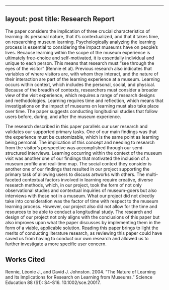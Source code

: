 
---
layout: post
title: Research Report
---

  The paper considers the implication of three crucial characteristics of learning: its personal nature, that it’s contextualized, and that it takes time, on researching museum learning. Psychologically analyzing the learning process is essential to considering the impact museums have on people’s lives. Because learning within the scope of the museum experience is ultimately free-choice and self-motivated, it is essentially individual and unique to each person. This means that research must “see through the eyes of the visitor” (Rennie et al). Previous research also indicates that variables of where visitors are, with whom they interact, and the nature of their interaction are part of the learning experience at a museum. Learning occurs within context, which includes the personal, social, and physical. Because of the breadth of contexts, researchers must consider a broader view of the visit experience, which requires a range of research designs and methodologies. Learning requires time and reflection, which means that investigations on the impact of museums on learning must also take place over time. The paper suggests conducting longitudinal studies that follow users before, during, and after the museum experience. 
  
  The research described in this paper parallels our user research and validates our supported primary tasks. One of our main findings was that the experience must be customizable, which is the same point as learning being personal. The implication of this concept and needing to research from the visitor’s perspective was accomplished through our semi-structured interviews. Learning occurring within the context of the museum visit was another one of our findings that motivated the inclusion of a museum profile and real-time map. The social context they consider is another one of our findings that resulted in our project supporting the primary task of allowing users to discuss artworks with others. The multi-faceted contextual factors involved in learning require creative, diverse research methods, which, in our project, took the form of not only observational studies and contextual inquiries of museum-goers but also interviews with those not in a museum. What our project did not directly take into consideration was the factor of time with respect to the museum learning process. However, our project also did not allow for the time and resources to be able to conduct a longitudinal study. The research and design of our project not only aligns with the conclusions of this paper but also improves upon what the paper discusses by implementing them in the form of a viable, applicable solution. Reading this paper brings to light the merits of conducting literature research, as reviewing this paper could have saved us from having to conduct our own research and allowed us to further investigate a more specific user concern.
  
  ## Works Cited
Rennie, Léonie J., and David J. Johnston. 2004. “The Nature of Learning and Its Implications for Research on Learning from Museums.” Science Education 88 (S1): S4–S16. 10.1002/sce.20017.
